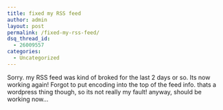 ```yaml
---
title: fixed my RSS feed
author: admin
layout: post
permalink: /fixed-my-rss-feed/
dsq_thread_id:
  - 26009557
categories:
  - Uncategorized
---
```

Sorry. my RSS feed was kind of broked for the last 2 days or so. Its now working again! Forgot to put encoding into the top of the feed info. thats a wordpress thing though, so its not really my fault! anyway, should be working now&#8230;